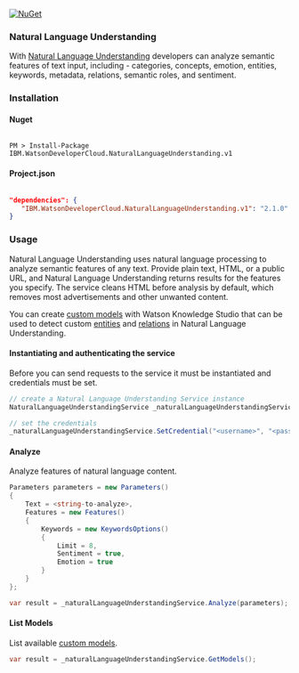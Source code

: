 [![NuGet](https://img.shields.io/badge/nuget-v2.1.0-green.svg?style=flat)](https://www.nuget.org/packages/IBM.WatsonDeveloperCloud.NaturalLanguageUnderstanding.v1/)

### Natural Language Understanding
With [Natural Language Understanding][natural_language_understanding] developers can analyze semantic features of text input, including - categories, concepts, emotion, entities, keywords, metadata, relations, semantic roles, and sentiment.

### Installation
#### Nuget
```

PM > Install-Package IBM.WatsonDeveloperCloud.NaturalLanguageUnderstanding.v1

```
#### Project.json
```JSON

"dependencies": {
   "IBM.WatsonDeveloperCloud.NaturalLanguageUnderstanding.v1": "2.1.0"
}

```
### Usage
Natural Language Understanding uses natural language processing to analyze semantic features of any text. Provide plain text, HTML, or a public URL, and Natural Language Understanding returns results for the features you specify. The service cleans HTML before analysis by default, which removes most advertisements and other unwanted content.

You can create [custom models][custom_models] with Watson Knowledge Studio that can be used to detect custom [entities][entities] and [relations][relations] in Natural Language Understanding.

#### Instantiating and authenticating the service
Before you can send requests to the service it must be instantiated and credentials must be set.
```cs
// create a Natural Language Understanding Service instance
NaturalLanguageUnderstandingService _naturalLanguageUnderstandingService = new NaturalLanguageUnderstandingService();

// set the credentials
_naturalLanguageUnderstandingService.SetCredential("<username>", "<password>");
```

#### Analyze
Analyze features of natural language content.
```cs
Parameters parameters = new Parameters()
{
    Text = <string-to-analyze>,
    Features = new Features()
    {
        Keywords = new KeywordsOptions()
        {
            Limit = 8,
            Sentiment = true,
            Emotion = true
        }
    }
};

var result = _naturalLanguageUnderstandingService.Analyze(parameters);
```

#### List Models
List available [custom models][custom_models].
```cs
var result = _naturalLanguageUnderstandingService.GetModels();
```

[natural_language_understanding]: https://console.bluemix.net/docs/services/natural-language-understanding/index.html
[custom_models]: https://console.bluemix.net/docs/services/natural-language-understanding/customizing.html
[entities]: https://www.ibm.com/watson/developercloud/natural-language-understanding/api/v1/#entities
[relations]: https://www.ibm.com/watson/developercloud/natural-language-understanding/api/v1/#relations
